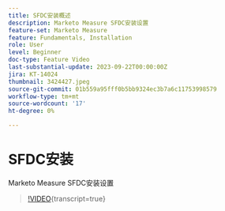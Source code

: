 ```yaml
---
title: SFDC安装概述
description: Marketo Measure SFDC安装设置
feature-set: Marketo Measure
feature: Fundamentals, Installation
role: User
level: Beginner
doc-type: Feature Video
last-substantial-update: 2023-09-22T00:00:00Z
jira: KT-14024
thumbnail: 3424427.jpeg
source-git-commit: 01b559a95fff0b5bb9324ec3b7a6c11753998579
workflow-type: tm+mt
source-wordcount: '17'
ht-degree: 0%

---
```



# SFDC安装

Marketo Measure SFDC安装设置

>[!VIDEO](https://video.tv.adobe.com/v/3424427/?learn=on){transcript=true}

